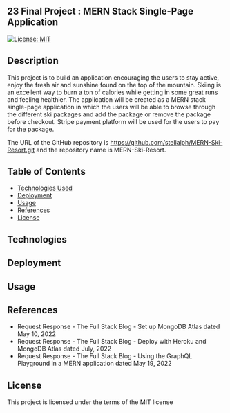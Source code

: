 ## 23 Final Project : MERN Stack Single-Page Application

[![License: MIT](https://img.shields.io/badge/License-MIT-yellow.svg)](https://opensource.org/licenses/MIT)



## Description

This project is to build an application encouraging the users to stay active, enjoy the fresh air and sunshine found on the top of the mountain. Skiing is an excellent way to burn a ton of calories while getting in some great runs and feeling healthier. The application will be created as  a MERN stack single-page application in which the users will be able to browse through the different ski packages and add the package or remove the package before checkout.  Stripe payment platform will be used for the users to pay for the package.

The URL of the GitHub repository is https://github.com/stellalph/MERN-Ski-Resort.git and the repository name is MERN-Ski-Resort.


## Table of Contents

- [Technologies Used](#technologies-used)
- [Deployment](#deployment)
- [Usage](#usage)
- [References](#references)
- [License](#license)

## Technologies

## Deployment

## Usage

## References

* Request Response - The Full Stack Blog - Set up MongoDB Atlas dated May 10, 2022
* Request Response - The Full Stack Blog - Deploy with Heroku and MongoDB Atlas dated July, 2022
* Request Response - The Full Stack Blog - Using the GraphQL Playground in a MERN application dated May 19, 2022

## License

This project is licensed under the terms of the MIT license